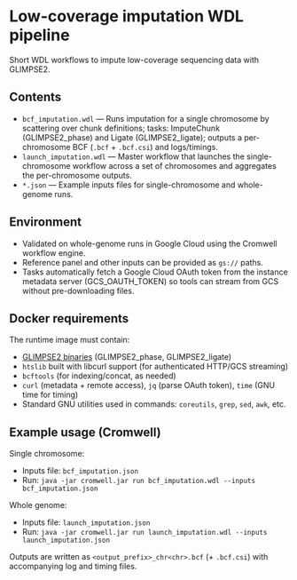 # Low-coverage imputation WDL pipeline

Short WDL workflows to impute low-coverage sequencing data with GLIMPSE2.

## Contents
- `bcf_imputation.wdl` — Runs imputation for a single chromosome by scattering over chunk definitions; tasks: ImputeChunk (GLIMPSE2_phase) and Ligate (GLIMPSE2_ligate); outputs a per-chromosome BCF (`.bcf` + `.bcf.csi`) and logs/timings.
- `launch_imputation.wdl` — Master workflow that launches the single-chromosome workflow across a set of chromosomes and aggregates the per-chromosome outputs.
- `*.json` — Example inputs files for single-chromosome and whole-genome runs.

## Environment
- Validated on whole-genome runs in Google Cloud using the Cromwell workflow engine.
- Reference panel and other inputs can be provided as `gs://` paths.
- Tasks automatically fetch a Google Cloud OAuth token from the instance metadata server (GCS_OAUTH_TOKEN) so tools can stream from GCS without pre-downloading files.

## Docker requirements
The runtime image must contain:
- [GLIMPSE2 binaries](https://github.com/odelaneau/GLIMPSE) (GLIMPSE2_phase, GLIMPSE2_ligate)
- `htslib` built with libcurl support (for authenticated HTTP/GCS streaming)
- `bcftools` (for indexing/concat, as needed)
- `curl` (metadata + remote access), `jq` (parse OAuth token), `time` (GNU time for timing)
- Standard GNU utilities used in commands: `coreutils`, `grep`, `sed`, `awk`, etc.

## Example usage (Cromwell)
Single chromosome:
- Inputs file: `bcf_imputation.json`
- Run: `java -jar cromwell.jar run bcf_imputation.wdl --inputs bcf_imputation.json`

Whole genome:
- Inputs file: `launch_imputation.json`
- Run: `java -jar cromwell.jar run launch_imputation.wdl --inputs launch_imputation.json`

Outputs are written as `<output_prefix>_chr<chr>.bcf` (+ `.bcf.csi`) with accompanying log and timing files.
